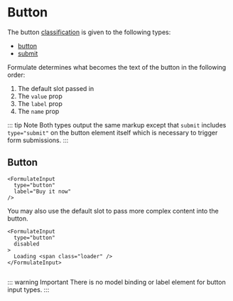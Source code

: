 # Button

The button [classification](/inputs/) is given to the following types:

- [button](#button)
- [submit](#button)

Formulate determines what becomes the text of the button in the following order:

1. The default slot passed in
2. The `value` prop
3. The `label` prop
4. The `name` prop

::: tip Note
Both types output the same markup except that `submit` includes `type="submit"`
on the button element itself which is necessary to trigger form submissions.
:::

## Button

```vue
<FormulateInput
  type="button"
  label="Buy it now"
/>
```

<demo-button />

You may also use the default slot to pass more complex content into the button.

```vue
<FormulateInput
  type="button"
  disabled
>
  Loading <span class="loader" />
</FormulateInput>
```
<demo-button-2 />

```html

```

::: warning Important
There is no model binding or label element for button input types.
:::
